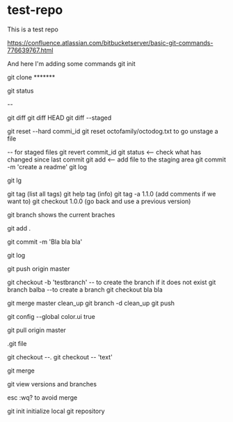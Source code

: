 # test-repo
This is a test repo

https://confluence.atlassian.com/bitbucketserver/basic-git-commands-776639767.html

And here I'm adding some commands
git init

git clone *******

git status

--

git diff
git diff HEAD
git diff --staged


git reset --hard commi_id
git reset octofamily/octodog.txt to go unstage a file

-- for staged files
git revert commit_id
git status <-- check what has changed since last commit
git add <-- add file to the staging area
git commit -m 'create a readme'
git log

git lg

git tag (list all tags)
git help tag (info)
git tag -a 1.1.0 (add comments if we want to)
git checkout 1.0.0 (go back and use a previous version)


git branch shows the current braches

git add .

git commit -m 'Bla bla bla'

git log

git push origin master

git checkout -b 'testbranch' -- to create the branch if it does not exist
git branch balba --to create a branch
git checkout bla bla

git merge master clean_up
git branch -d clean_up
git push

git config --global color.ui true


git pull origin master

.git file

git checkout --.
git checkout -- 'text'


git merge

git view versions and branches

esc :wq? to avoid merge

git init initialize local git repository


